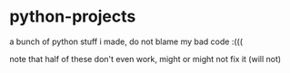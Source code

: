 # python-projects
a bunch of python stuff i made, do not blame my bad code :(((  

note that half of these don't even work, might or might not fix it (will not)
